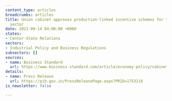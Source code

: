 ```yaml
---
content_type: articles
breadcrumbs: articles
title: Union cabinet approves production-linked incentive schemes for the textiles
  sector
date: 2021-09-14 04:00:00 +0000
states:
- Center-State Relations
sectors:
- Industrial Policy and Business Regulations
subsectors: []
sources:
- name: Business Standard
  url: https://www.business-standard.com/article/economy-policy/cabinet-approves-rs-10-683-cr-pli-scheme-for-textiles-goyal-121090800700_1.html
details:
- name: Press Release
  url: https://pib.gov.in/PressReleasePage.aspx?PRID=1753118
is_newsletter: false

---
```

